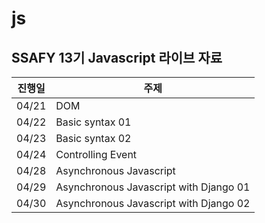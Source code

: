 # js
## SSAFY 13기 Javascript 라이브 자료

| 진행일 | 주제            |
| ------ | --------------- |
| 04/21 | DOM |
| 04/22 | Basic syntax 01 |
| 04/23 | Basic syntax 02 |
| 04/24 | Controlling Event                     |
| 04/28 | Asynchronous Javascript |
| 04/29 | Asynchronous Javascript with Django 01 |
| 04/30 | Asynchronous Javascript with Django 02 |
